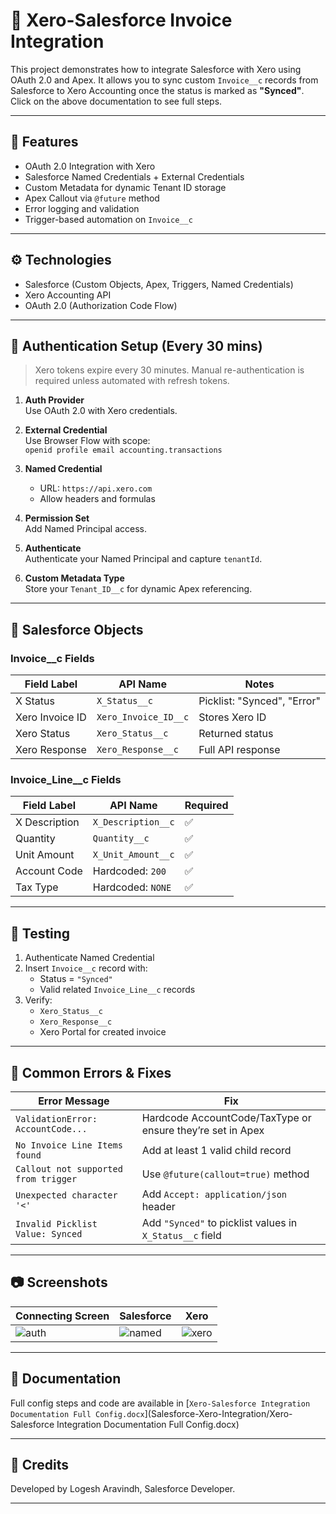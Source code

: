 # 🔁 Xero-Salesforce Invoice Integration

This project demonstrates how to integrate Salesforce with Xero using OAuth 2.0 and Apex. It allows you to sync custom `Invoice__c` records from Salesforce to Xero Accounting once the status is marked as **"Synced"**.
Click on the above documentation to see full steps.

---

## 📌 Features

- OAuth 2.0 Integration with Xero
- Salesforce Named Credentials + External Credentials
- Custom Metadata for dynamic Tenant ID storage
- Apex Callout via `@future` method
- Error logging and validation
- Trigger-based automation on `Invoice__c`

---

## ⚙️ Technologies

- Salesforce (Custom Objects, Apex, Triggers, Named Credentials)
- Xero Accounting API
- OAuth 2.0 (Authorization Code Flow)

---

## 🔑 Authentication Setup (Every 30 mins)

> Xero tokens expire every 30 minutes. Manual re-authentication is required unless automated with refresh tokens.

1. **Auth Provider**  
   Use OAuth 2.0 with Xero credentials.

2. **External Credential**  
   Use Browser Flow with scope:  
   `openid profile email accounting.transactions`

3. **Named Credential**  
   - URL: `https://api.xero.com`  
   - Allow headers and formulas

4. **Permission Set**  
   Add Named Principal access.

5. **Authenticate**  
   Authenticate your Named Principal and capture `tenantId`.

6. **Custom Metadata Type**  
   Store your `Tenant_ID__c` for dynamic Apex referencing.

---

## 🧾 Salesforce Objects

### Invoice__c Fields
| Field Label      | API Name              | Notes                     |
|------------------|------------------------|----------------------------|
| X Status         | `X_Status__c`         | Picklist: "Synced", "Error" |
| Xero Invoice ID  | `Xero_Invoice_ID__c`  | Stores Xero ID            |
| Xero Status      | `Xero_Status__c`      | Returned status           |
| Xero Response    | `Xero_Response__c`    | Full API response         |

### Invoice_Line__c Fields
| Field Label    | API Name             | Required |
|----------------|----------------------|----------|
| X Description  | `X_Description__c`   | ✅        |
| Quantity       | `Quantity__c`        | ✅        |
| Unit Amount    | `X_Unit_Amount__c`   | ✅        |
| Account Code   | Hardcoded: `200`     | ✅        |
| Tax Type       | Hardcoded: `NONE`    | ✅        |

---

## 🧪 Testing

1. Authenticate Named Credential
2. Insert `Invoice__c` record with:
   - Status = `"Synced"`
   - Valid related `Invoice_Line__c` records
3. Verify:
   - `Xero_Status__c`
   - `Xero_Response__c`
   - Xero Portal for created invoice

---

## 🧯 Common Errors & Fixes

| Error Message                       | Fix                                                                 |
|------------------------------------|----------------------------------------------------------------------|
| `ValidationError: AccountCode...`  | Hardcode AccountCode/TaxType or ensure they’re set in Apex          |
| `No Invoice Line Items found`      | Add at least 1 valid child record                                   |
| `Callout not supported from trigger`| Use `@future(callout=true)` method                                  |
| `Unexpected character '<'`         | Add `Accept: application/json` header                               |
| `Invalid Picklist Value: Synced`   | Add `"Synced"` to picklist values in `X_Status__c` field            |

---

## 📷 Screenshots

| Connecting Screen | Salesforce | Xero |
|------------------------|-----------|---------------------|
| ![auth](./Screenshots/auth_provider.png) | ![named](./Screenshots/named_credential.png) | ![xero](./Screenshots/xero_successful_invoice.png) |

---

## 📄 Documentation

Full config steps and code are available in [`Xero-Salesforce Integration Documentation Full Config.docx`](Salesforce-Xero-Integration/Xero-Salesforce Integration Documentation Full Config.docx)



---

## 🙌 Credits

Developed by Logesh Aravindh, Salesforce Developer.

---

